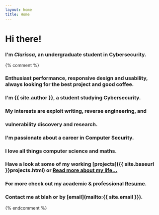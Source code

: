 ```yaml
---
layout: home
title: Home
---
```


# Hi there!
### I'm **_Clarissa_**, an undergraduate student in Cybersecurity.

{% comment %}
<h3>Enthusiast performance, responsive design and usability, always looking for the best project and good coffee.</h3>

### I'm **{{ site.author }}**, a student studying Cybersecurity.
### My interests are exploit writing, reverse engineering, and
### vulnerability discovery and research.
### I'm passionate about a career in Computer Security.
### I love all things computer science and maths.
### Have a look at some of my working [projects]({{ site.baseurl }}projects.html) or [Read more about my life...](/about.md)
### For more check out my academic &amp; professional [Resume](http://c1arissa.github.io/resume).
### Contact me at blah or by [email](mailto:{{ site.email }}).

{% endcomment %}
